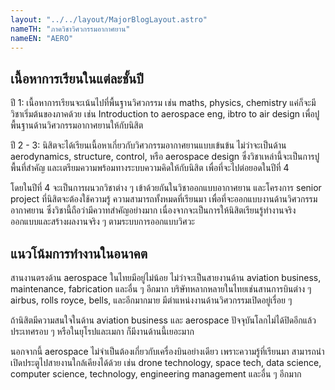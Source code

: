 ```yaml
---
layout: "../../layout/MajorBlogLayout.astro"
nameTH: "ภาควิชาวิศวกรรมอากาศยาน"
nameEN: "AERO"
---
```



## เนื้อหาการเรียนในแต่ละชั้นปี
ปี 1: เนื้อหาการเรียนจะเน้นไปที่พื้นฐานวิศวกรรม เช่น maths, physics, chemistry แค่ก็จะมีวิชาเริ่มต้นของภาคด้วย เช่น Introduction to aerospace eng, ibtro to air design เพื่อปูพื้นฐานด้านวิศวกรรมอากาศยานให้กับนิสิต

ปี 2 - 3: นิสิตจะได้เรียนเนื้อหาเกี่ยวกับวิศวกรรมอากาศยานแบบเข้นข้น ไม่ว่าจะเป็นด้าน aerodynamics, structure, control, หรือ aerospace design  ซึ่งวิชาเหล่านี้จะเป็นการปูพื้นที่สำคัญ และเตรียมความพร้อมทางระบบความคิดให้กับนิสิต เพื่อที่จะไปต่อยอดในปีที่ 4

โดยในปีที่ 4 จะเป็นการผนวกวิชาต่าง ๆ เข้าด้วยกันในวิชาออกแบบอากาศยาน และโครงการ senior project ที่นิสิตจะต้องใช้ความรู้ ความสามารถทั้งหมดที่เรียนมา เพื่อที่จะออกแบบงานด้านวิศวกรรมอากาศยาน ซึ่งวิชานี้ถือว่ามีควาทสำคัญอย่างมาก เนื่องจากจะเป็นการให้นิสิตเรียนรู้ทำงานจริง ออกแบบและสร้างผลงานจริง ๆ ตามระบบการออกแบบวิศวะ


## แนวโน้มการทำงานในอนาคต
สานงานตรงด้าน aerospace ในไทยมีอยู่ไม่น้อย ไม่ว่าจะเป็นสายงานด้าน aviation business, maintenance, fabrication และอื่น ๆ อีกมาก บริษัทหลากหลายในไทยเช่นสานการบินต่าง ๆ airbus, rolls royce, bells, และอีกมากมาย มีตำแหน่งงานด้านวิศวกรรมเปิดอยู่เรื่อย ๆ

ถ้านิสิตมีความสนใจในด้าน aviation business และ aerospace ปัจจุบันโลกไม่ได้ปิดอีกแล้ว ประเทศรอบ ๆ หรือในยุโรปและเมกา ก็มีงานด้านนี้เยอะมาก

นอกจากนี้  aerospace ไม่จำเป็นต้องเกี่ยวกับเครื่องบินอย่างเดียว เพราะความรู้ที่เรียนมา สามารถนำเปิดประตูไปสายงานใกล้เคียงได้ด้วย เช่น drone technology, space tech, data science, computer science, technology, engineering management และอื่น ๆ อีกมาก